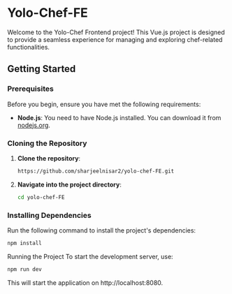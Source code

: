 # Yolo-Chef-FE

Welcome to the Yolo-Chef Frontend project! This Vue.js project is designed to provide a seamless experience for managing and exploring chef-related functionalities.

## Getting Started

### Prerequisites

Before you begin, ensure you have met the following requirements:

- **Node.js**: You need to have Node.js installed. You can download it from [nodejs.org](https://nodejs.org/).

### Cloning the Repository

1. **Clone the repository**:

    ```bash
    https://github.com/sharjeelnisar2/yolo-chef-FE.git
    ```

2. **Navigate into the project directory**:

    ```bash
    cd yolo-chef-FE
    ```

### Installing Dependencies

Run the following command to install the project's dependencies:

```bash
npm install
```

Running the Project
To start the development server, use:
```bash
npm run dev
```

This will start the application on http://localhost:8080.
